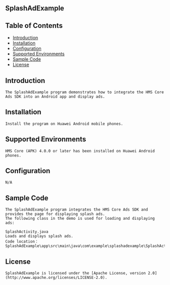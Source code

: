## SplashAdExample


## Table of Contents

 * [Introduction](#introduction)
 * [Installation](#installation)
 * [Configuration ](#configuration)
 * [Supported Environments](#supported-environments)
 * [Sample Code](#sample-code)
 * [License](#license)
 
 
## Introduction
    The SplashAdExample program demonstrates how to integrate the HMS Core Ads SDK into an Android app and display ads.

## Installation
    Install the program on Huawei Android mobile phones.
    
## Supported Environments
    HMS Core (APK) 4.0.0 or later has been installed on Huawei Android phones.
	
## Configuration 
    N/A
	
## Sample Code
    The SplashAdExample program integrates the HMS Core Ads SDK and provides the page for displaying splash ads.
    The following class in the demo is used for loading and displaying ads:

    SplashActivity.java
    Loads and displays splash ads.
    Code location：SplashAdExample\app\src\main\java\com\example\splashadexample\SplashActivity.java

##  License
    SplashAdExample is licensed under the [Apache License, version 2.0](http://www.apache.org/licenses/LICENSE-2.0).
